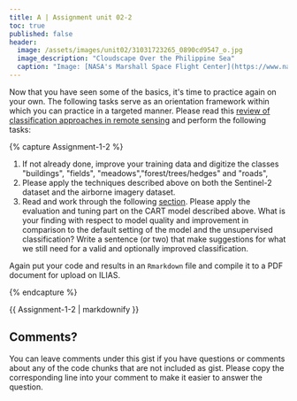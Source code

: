 ```yaml
---
title: A | Assignment unit 02-2
toc: true
published: false
header:
  image: /assets/images/unit02/31031723265_0890cd9547_o.jpg
  image_description: "Cloudscape Over the Philippine Sea"
  caption: "Image: [NASA's Marshall Space Flight Center](https://www.nasa.gov/centers/marshall/home/index.html) [CC BY-NC 2.0] via [flickr.com](https://www.flickr.com/photos/nasamarshall/31031723265/)"
---
```







Now that you have seen some of the basics, it's time to practice again on your own. The following tasks serve as an orientation framework within which you can practice in a targeted manner. Please read this [review of classification approaches in remote sensing](https://isgindia.org/wp-content/uploads/2017/04/016.pdf) and perform the following tasks:

{% capture Assignment-1-2 %}
1. If not already done, improve your training data and digitize the classes "buildings", "fields", "meadows","forest/trees/hedges" and "roads", 
1. Please apply the techniques described above on both the Sentinel-2 dataset and the airborne imagery dataset.
1. Read and work through the following [section](https://rspatial.org/raster/rs/5-supclassification.html). Please apply the evaluation and tuning part on the CART model described above. What is your finding with respect to model quality and improvement in comparison to the default  setting of the model and the unsupervised classification? Write a sentence (or two) that make suggestions for what we still need for a valid and optionally improved classification.

Again put your code and results in an `Rmarkdown` file and compile it to a PDF document for upload on ILIAS.

{% endcapture %}
<div class="notice--success">
  {{ Assignment-1-2 | markdownify }}
</div> 







## Comments?
You can leave comments under this gist if you have questions or comments about any of the code chunks that are not included as gist. Please copy the corresponding line into your comment to make it easier to answer the question. 



<script src="https://utteranc.es/client.js"
        repo="GeoMOER/geoAI"
        issue-term="GeoAI_2022_unit_02_assignment_2_2"
        theme="github-light"
        crossorigin="anonymous"
        async>
</script>
